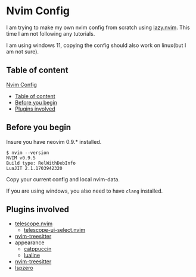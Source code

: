 # Nvim Config

I am trying to make my own nvim config from scratch using [lazy.nvim](https://github.com/folke/lazy.nvim.git). This time I am not following any tutorials.

I am using windows 11, copying the config should also work on linux(but I am not sure).

## Table of content

[Nvim Config](#nvim-config)

-   [Table of content](#table-of-content)
-   [Before you begin](#before-you-begin)
-   [Plugins involved](#plugins-involved)

## Before you begin

Insure you have neovim 0.9.\* installed.

```console
$ nvim --version
NVIM v0.9.5
Build type: RelWithDebInfo
LuaJIT 2.1.1703942320
```

Copy your current config and local nvim-data.

If you are using windows, you also need to have `clang` installed.

## Plugins involved

-   [telescope.nvim](https://github.com/nvim-telescope/telescope.nvim.git)
    -   [telescope-ui-select.nvim](https://github.com/nvim-telescope/telescope-ui-select.nvim.git)
-   [nvim-treesitter](https://github.com/nvim-treesitter/nvim-treesitter.git)
-   appearance
    -   [catppuccin](https://github.com/catppuccin/nvim.git)
    -   [lualine](https://github.com/nvim-lualine/lualine.nvim.git)
-   [nvim-treesitter](https://github.com/nvim-treesitter/nvim-treesitter.git)
-   [lspzero](https://github.com/VonHeikemen/lsp-zero.nvim.git)
